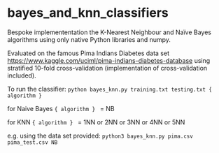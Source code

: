 # bayes_and_knn_classifiers
Bespoke implemententation the K-Nearest Neighbour and Naïve Bayes algorithms using only native Python libraries and numpy. 

Evaluated on the famous Pima Indians Diabetes data set https://www.kaggle.com/uciml/pima-indians-diabetes-database using 
stratified 10-fold cross-validation (implementation of cross-validation included).

To run the classifier:
`python bayes_knn.py training.txt testing.txt { algorithm } `

for Naive Bayes `{ algorithm } ` = NB 

for KNN `{ algorithm } ` = 1NN or 2NN or 3NN or 4NN or 5NN

e.g. using the data set provided: 
`python3 bayes_knn.py pima.csv pima_test.csv NB`
